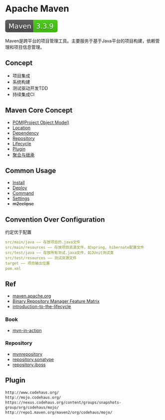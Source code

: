 # Apache Maven

[![Maven](../../svg/Maven-3.3.9-brightgreen.svg)]()


Maven是跨平台的项目管理工具。主要服务于基于Java平台的项目构建，依赖管理和项目信息管理。

## Concept

- 项目集成
- 系统构建
- 测试驱动开发TDD
- 持续集成CI

## Maven Core Concept

- [POM(Project Object Model)](config/pom_demo.xml)
- [Location](concept/Location.md)
- [Dependency](concept/Dependency.md)
- [Repository](concept/Repository.md)
- [Lifecycle](concept/Lifecycle.md)
- [Plugin](plugins/Plugin.md)
- [聚合与继承](concept/Moudle.md)

## Common Usage

- [Install](usage/Install.md)
- [Deploy](usage/Deploy.md)
- [Command](usage/Command.md)
- [Settings](usage/Settings.md)
- ~~m2eclipse~~

## Convention Over Configuration

约定优于配置

```yaml
src/main/java —— 存放项目的.java文件 
src/main/resources —— 存放项目资源文件，如spring, hibernate配置文件 
src/test/java —— 存放所有测试.java文件，如JUnit测试类 
src/test/resources —— 测试资源文件 
target —— 项目输出位置 
pom.xml
```

## Ref

- [maven.apache.org](http://maven.apache.org/Maven.md)
- [Binary Repository Manager Feature Matrix](https://binary-repositories-comparison.github.io/)
- [introduction-to-the-lifecycle](http://maven.apache.org/guides/introduction/introduction-to-the-lifecycle.html)

### Book

- [mvn-in-action](http://www.juvenxu.com/mvn-in-action/)

### Repository

- [mvnrepository](http://mvnrepository.com/)
- [repository.sonatype](https://repository.sonatype.org/)
- [repository.jboss](http://repository.jboss.com/maven2/)

## Plugin

```
http://www.codehaus.org/
http://mojo.codehaus.org/
https://nexus.codehaus.org/content/groups/snapshots-group/org/codehaus/mojo/
http://repo1.maven.org/maven2/org/codehaus/mojo/
```